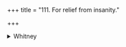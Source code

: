 +++
title = "111. For relief from insanity."

+++

<details><summary>Whitney</summary>

### Comment
This hymn, like the preceding, is wanting in Pāipp. Kāuś. (8. 24) reckons it as one of the mātṛnāmāni (with ii. 2 and viii. 6); and the comm. quotes a remedial rite against demons (26. 29-32) as an example of their use.


### Translations
Translated: Ludwig, p. 512; Zimmer, p. 393; Grill, 21, 170; Griffith, i. 306; Bloomfield, 32, 518.—Cf. Hillebrandt, Veda-chrestomathie, p. 50.
</details>
